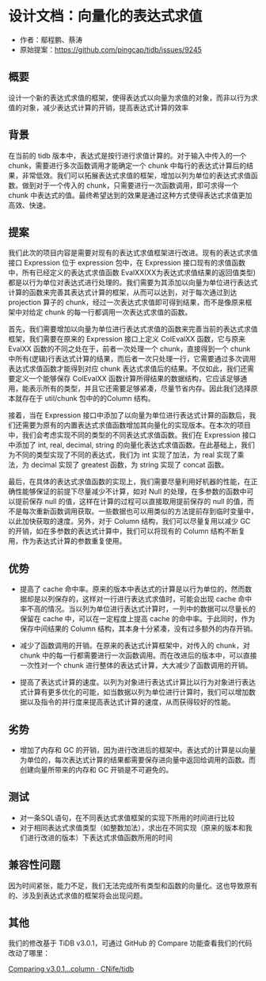# 设计文档：向量化的表达式求值

- 作者：鄢程鹏、蔡涛
- 原始提案：<https://github.com/pingcap/tidb/issues/9245>

## 概要

设计一个新的表达式求值的框架，使得表达式以向量为求值的对象，而非以行为求值的对象，减少表达式计算的开销，提高表达式计算的效率

## 背景

在当前的 tidb 版本中，表达式是按行进行求值计算的。对于输入中传入的一个 chunk，需要进行多次函数调用才能确定一个 chunk 中每行的表达式计算后的结果，非常低效。我们可以拓展表达式求值的框架，增加以列为单位的表达式求值函数。做到对于一个传入的 chunk，只需要进行一次函数调用，即可求得一个 chunk 中表达式的值。最终希望达到的效果是通过这种方式使得表达式求值更加高效、快速。

## 提案

我们此次的项目内容是需要对现有的表达式求值框架进行改进。现有的表达式求值接口 Expression 位于 expression 包中，在 Expression 接口现有的求值函数中，所有已经定义的表达式求值函数 EvalXX(XX为表达式求值结果的返回值类型)都是以行为单位对表达式进行处理的。我们需要为其添加以向量为单位进行表达式计算的函数来完善其表达式计算的框架，从而可以达到，对于每次通过到达 projection 算子的 chunk，经过一次表达式求值即可得到结果，而不是像原来框架中对给定 chunk 的每一行都调用一次表达式求值的函数。

首先，我们需要增加以向量为单位进行表达式求值的函数来完善当前的表达式求值框架，我们需要在原来的 Expression 接口上定义 ColEvalXX 函数，它与原来 EvalXX 函数的不同之处在于，前者一次处理一个 chunk，直接得到一个 chunk 中所有(逻辑)行表达式计算的结果，而后者一次只处理一行，它需要通过多次调用表达式求值函数才能得到对应 chunk 表达式求值后的结果。不仅如此，我们还需要定义一个能够保存 ColEvalXX 函数计算所得结果的数据结构，它应该足够通用，能表示所有的类型，并且它还需要足够紧凑，尽量节省内存。因此我们选择原本就存在于 util/chunk 包中的的Column 结构。

接着，当在 Expression 接口中添加了以向量为单位进行表达式计算的函数后，我们还需要为原有的内置表达式求值函数增加其向量化的实现版本。在本次的项目中，我们会考虑实现不同的类型的不同表达式求值函数。我们在 Expression 接口中添加了 int, real, decimal, string 的向量化表达式求值函数。在此基础上，我们为不同的类型实现了不同的表达式，我们为 int 实现了加法，为 real 实现了乘法，为 decimal 实现了 greatest 函数，为 string 实现了 concat 函数。

最后，在具体的表达式求值函数的实现上，我们需要尽量利用好机器的性能，在正确性能够保证的前提下尽量减少不计算，如对 Null 的处理，在多参数的函数中可以提前保存 null 的值，这样在计算的过程可以直接取用提前保存的 null 的值，而不是每次重新函数调用获取。一些数据也可以用类似的方法提前存到临时变量中，以此加快获取的速度。另外，对于 Column 结构，我们可以尽量复用以减少 GC 的开销，如在多参数的表达式计算中，我们可以将现有的 Column 结构不断复用，作为表达式计算的参数重复使用。

## 优势

- 提高了 cache 命中率。原来的版本中表达式的计算是以行为单位的，然而数据却是以列保存的，这样对一行进行表达式求值时，可能会出现 cache 命中率不高的情况。当以列为单位进行表达式计算时，一列中的数据可以尽量长的保留在 cache 中，可以在一定程度上提高 cache 的命中率。于此同时，作为保存中间结果的 Column 结构，其本身十分紧凑，没有过多额外的内存开销。

- 减少了函数调用的开销。在原来的表达式计算框架中，对传入的 chunk，对 chunk 中的每一行都需要进行一次函数调用。而在改进后的版本中，可以直接一次性对一个 chunk 进行整体的表达式计算，大大减少了函数调用的开销。

- 提高了表达式计算的速度。以列为对象进行表达式计算比以行为对象进行表达式计算有更多优化的可能，如当数据以列为单位进行计算时，我们可以增加数据以及指令的并行度来提高表达式计算的速度，从而获得较好的性能。

## 劣势

- 增加了内存和 GC 的开销，因为进行改进后的框架中。表达式的计算是以向量为单位的，每次表达式计算的结果都需要保存进向量中返回给调用的函数。而创建向量所带来的内存和 GC 开销是不可避免的。

## 测试

- 对一条SQL语句，在不同表达式求值框架的实现下所用的时间进行比较
- 对于相同表达式求值类型（如整数加法），求出在不同实现（原来的版本和我们进行改进的版本）下表达式求值函数所用的时间

## 兼容性问题

因为时间紧张，能力不足，我们无法完成所有类型和函数的向量化。这也导致原有的、涉及到表达式求值的框架将会出现问题。

## 其他

我们的修改基于 TiDB v3.0.1，可通过 GitHub 的 Compare 功能查看我们的代码改动了哪里：

[Comparing v3.0.1...column · CNife/tidb](https://github.com/CNife/tidb/compare/v3.0.1...CNife:column)
